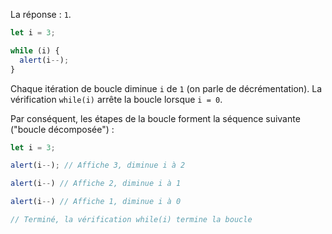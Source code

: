 La réponse : `1`.

```js run
let i = 3;

while (i) {
  alert(i--);
}
```

Chaque itération de boucle diminue `i` de `1` (on parle de décrémentation). La vérification `while(i)` arrête la boucle lorsque `i = 0`.

Par conséquent, les étapes de la boucle forment la séquence suivante ("boucle décomposée") :

```js
let i = 3;

alert(i--); // Affiche 3, diminue i à 2

alert(i--) // Affiche 2, diminue i à 1

alert(i--) // Affiche 1, diminue i à 0

// Terminé, la vérification while(i) termine la boucle
```
